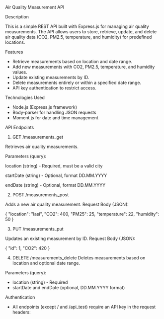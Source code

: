 Air Quality Measurement API

Description

This is a simple REST API built with Express.js for managing air quality measurements. The API allows users to store, retrieve, update, and delete air quality data (CO2, PM2.5, temperature, and humidity) for predefined locations.

Features
- Retrieve measurements based on location and date range.
- Add new measurements with CO2, PM2.5, temperature, and humidity values.
- Update existing measurements by ID.
- Delete measurements entirely or within a specified date range.
- API key authentication to restrict access.

Technologies Used
- Node.js (Express.js framework)
- Body-parser for handling JSON requests
- Moment.js for date and time management

API Endpoints

1. GET /measurements_get

Retrieves air quality measurements.

Parameters (query):

location (string) - Required, must be a valid city

startDate (string) - Optional, format DD.MM.YYYY

endDate (string) - Optional, format DD.MM.YYYY

2. POST /measurements_post

Adds a new air quality measurement.
Request Body (JSON):

{
  "location": "Iasi",
  "CO2": 400,
  "PM25": 25,
  "temperature": 22,
  "humidity": 50
}

3. PUT /measurements_put

Updates an existing measurement by ID.
Request Body (JSON):

{
  "id": 1,
  "CO2": 420
}

4. DELETE /measurements_delete
Deletes measurements based on location and optional date range.

Parameters (query):
- location (string) - Required
- startDate and endDate (optional, DD.MM.YYYY format)

Authentication
- All endpoints (except / and /api_test) require an API key in the request headers:
